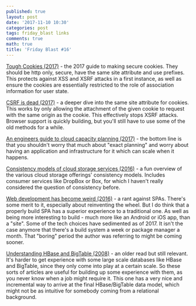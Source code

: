 ```yaml
---
published: true
layout: post
date: '2017-11-10 10:30'
categories: post
tags: friday_blast links
comments: true
math: true
title: 'Friday Blast #16'
---
```


[Tough Cookies (2017)](https://scotthelme.co.uk/tough-cookies/) - the 2017 guide to making secure cookies. They should be http only, secure, have the same site attribute and use prefixes. This protects against XSS and XSRF attacks in a first instance, as well as ensure the cookies are essentially restricted to the role of association information for user state.

[CSRF is dead (2017)](https://scotthelme.co.uk/csrf-is-dead/) - a deeper dive into the same site attribute for cookies. This works by only allowing the attachment of the given cookie to request with the same origin as the cookie. This effectively stops XSRF attacks. Browser support is quickly building, but you'll still have to use some of the old methods for a while.

[An engineers guide to cloud capacity planning (2017)](https://increment.com/cloud/an-engineers-guide-to-cloud-capacity-planning/) - the bottom line is that you shouldn't worry that much about "exact planning" and worry about having an application and infrastructure for it which can scale when it happens.

[Consistency models of cloud storage services (2016)](https://blog.cloudrail.com/compare-consistency-models-of-cloud-storage-services/) - a fun overview of the various cloud storage offerings' consistency models. Includes consumer services like DropBox or Box, for which I haven't really considered the question of consistency before.

[Web development has become weird (2016)](http://ane.github.io/2016/10/25/web-development-has-become-weird.html) - a rant against SPAs. There's some merit to it, especially about reinventing the wheel. But I do think that a properly build SPA has a superior experience to a traditional one. As well as being more interesting to build - much more like an Android or iOS app, than a "site". Some of the tech choices have sedimented as of 2017. It isn't the case anymore that there's a build system a week or package manager a month. That "boring" period the author was referring to might be coming sooner.

[Understanding HBase and BigTable (2008)](http://jimbojw.com/wiki/index.php?title=Understanding_Hbase_and_BigTable) - an older read but still relevant. It's harder to get experience with some large scale databases like HBase and BigTable, since they only come into play at a certain scale. So these sorts of articles are useful for building up some experience with them, as you never know when a job might require it. This one has a very nice and incremental way to arrive at the final HBase/BigTable data model, which might not be as intuitive for somebody coming from a relational background.
